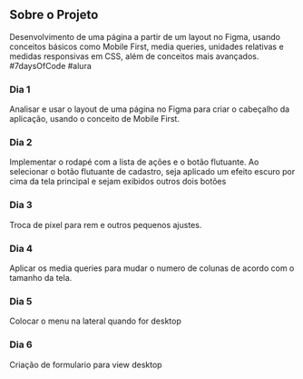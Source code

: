 ## Sobre o Projeto

Desenvolvimento de uma página a partir de um layout no Figma, usando conceitos básicos como Mobile First, media queries, unidades relativas e medidas responsivas em CSS, além de conceitos mais avançados.
#7daysOfCode #alura

### Dia 1

Analisar e usar o layout de uma página no Figma para criar o cabeçalho da aplicação, usando o conceito de Mobile First.

### Dia 2

Implementar o rodapé com a lista de ações e o botão flutuante. Ao selecionar o botão flutuante de cadastro, seja aplicado um efeito escuro por cima da tela principal e sejam exibidos outros dois botões

### Dia 3

Troca de pixel para rem e outros pequenos ajustes.

### Dia 4

Aplicar os media queries para mudar o numero de colunas de acordo com o tamanho da tela.

### Dia 5

Colocar o menu na lateral quando for desktop

### Dia 6

Criação de formulario para view desktop
